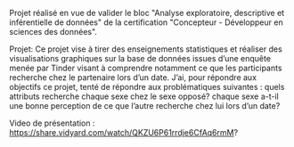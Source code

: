 Projet réalisé en vue de valider le bloc "Analyse exploratoire, descriptive et inférentielle de données" de la certification "Concepteur - Développeur en sciences des données". 

Projet:
Ce projet vise à tirer des enseignements statistiques et réaliser des visualisations graphiques sur la base de données issues d’une enquête menée par Tinder visant à comprendre notamment ce que les participants 
recherche chez le partenaire lors d’un date.
J’ai, pour répondre aux objectifs ce projet, tenté de répondre aux problématiques suivantes : quels attributs recherche chaque sexe chez le sexe opposé? chaque sexe a-t-il une bonne perception de ce que l’autre 
recherche chez lui lors d’un date?

Video de présentation :
https://share.vidyard.com/watch/QKZU6P61rrdje6CfAq6rmM? 
